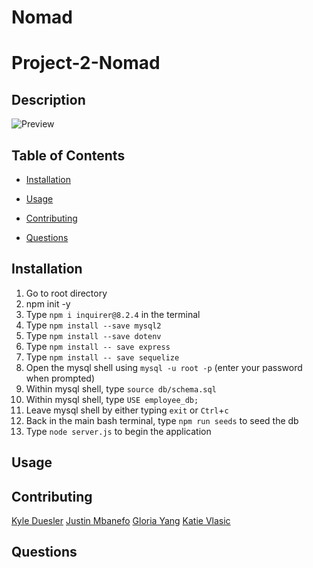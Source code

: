 # Nomad
# Project-2-Nomad

## Description

![Preview]()

## Table of Contents

- [Installation](#installation)

- [Usage](#usage)

- [Contributing](#contributing)

- [Questions](#questions)

## Installation

1. Go to root directory
2. npm init -y
3. Type `npm i inquirer@8.2.4` in the terminal 
4. Type `npm install --save mysql2`
5. Type `npm install --save dotenv`
6. Type `npm install -- save express`
7. Type `npm install -- save sequelize`
8. Open the mysql shell using `mysql -u root -p` (enter your password when prompted)
9. Within mysql shell, type `source db/schema.sql`
10. Within mysql shell, type `USE employee_db;`
11. Leave mysql shell by either typing `exit` or `Ctrl`+`c`
12. Back in the main bash terminal, type `npm run seeds` to seed the db
13. Type `node server.js` to begin the application

## Usage

## Contributing

[Kyle Duesler](https://github.com/kduesler)
[Justin Mbanefo](https://github.com/Jmbanefo)
[Gloria Yang](https://github.com/msgloriayang)
[Katie Vlasic](https://github.com/katievlasic)

## Questions